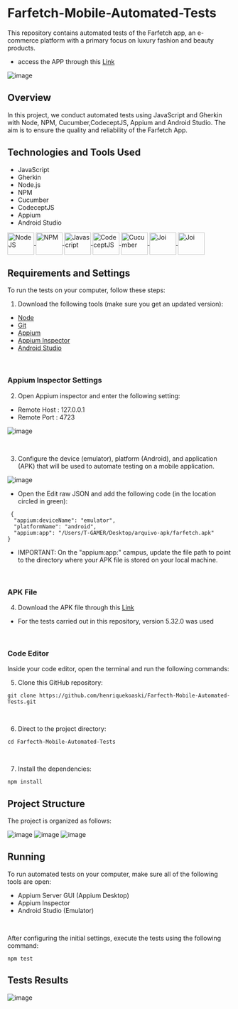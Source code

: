# Farfetch-Mobile-Automated-Tests

This repository contains automated tests of the Farfetch app, an e-commerce platform with a primary focus on luxury fashion and beauty products.

 * access the APP through this [Link](https://play.google.com/store/apps/details?id=com.farfetch.farfetchshop&hl=en&gl=US)

![image](https://github.com/henriquekoaski/Farfecth-Mobile-Automated-Tests/assets/135274801/c055b4c5-db41-4a08-a25a-a0157f014bd2)



## Overview

In this project, we conduct automated tests using JavaScript and Gherkin with Node, NPM, Cucumber,CodeceptJS, Appium and Android Studio. The aim is to ensure the quality and reliability of the Farfetch App.

## Technologies and Tools Used

- JavaScript
- Gherkin
- Node.js
- NPM
- Cucumber
- CodeceptJS
- Appium
- Android Studio

<div>
 <a href="https://nodejs.org/en/">
  <img align="center" alt="NodeJS" height="50" width="60" src="https://cdn.jsdelivr.net/gh/devicons/devicon/icons/nodejs/nodejs-plain-wordmark.svg" />
 </a>
 <a href="https://www.npmjs.com/">
  <img align="center" alt="NPM" height="50" width="60" src="https://cdn.jsdelivr.net/gh/devicons/devicon/icons/npm/npm-original-wordmark.svg" />
 </a>
 <a href="https://www.javascript.com/">
  <img align="center" alt="Javascript" height="50" width="60" src="https://cdn.jsdelivr.net/gh/devicons/devicon/icons/javascript/javascript-plain.svg" />
 </a>
 <a href="https://codecept.io/">
  <img align="center" alt="CodeceptJS" height="50" width="60" src="https://www.svgrepo.com/show/330181/codeceptjs.svg" />
 </a>
 <a href="https://cucumber.io/" target="_blank">
  <img align="center" alt="Cucumber" height="50" width="60" src="https://cdn.jsdelivr.net/gh/devicons/devicon/icons/cucumber/cucumber-plain-wordmark.svg" />
 </a>
  <a href="http://appium.io/docs/en/2.1/" target="_blank">
  <img align="center" alt="Joi" height="50" width="60" src="https://miro.medium.com/v2/resize:fit:800/1*XP-oUbM-zMZ-t5cwBbGhLg.png" />
 </a>
  <a href="https://developer.android.com/studio" target="_blank">
  <img align="center" alt="Joi" height="50" width="60" src="https://upload.wikimedia.org/wikipedia/commons/thumb/c/c1/Android_Studio_icon_%282023%29.svg/800px-Android_Studio_icon_%282023%29.svg.png" />
 </a>
</div>

 ## Requirements and Settings

To run the tests on your computer, follow these steps:

1. Download the following tools (make sure you get an updated version):
 
 * [Node](https://nodejs.org/en/) 
 * [Git](https://git-scm.com/)
 * [Appium](https://github.com/appium/appium-desktop)
 * [Appium Inspector](https://github.com/appium/appium-inspector)
 * [Android Studio](https://developer.android.com/studio)
 <br/>


### Appium Inspector Settings

2. Open Appium inspector and enter the following setting:
 - Remote Host : 127.0.0.1
 - Remote Port : 4723

![image](https://github.com/henriquekoaski/Farfecth-Mobile-Automated-Tests/assets/135274801/ba80b243-6e41-459b-b70e-5a4e37b27594)

<br/>

3. Configure the device (emulator), platform (Android), and application (APK) that will be used to automate testing on a mobile application.

![image](https://i.imgur.com/wP7LgLc.png)

* Open the Edit raw JSON and add the following code (in the location circled in green):
```
 {
  "appium:deviceName": "emulator",
  "platformName": "android",
  "appium:app": "/Users/T-GAMER/Desktop/arquivo-apk/farfetch.apk"
}
 ```
* IMPORTANT: On the "appium:app:" campus, update the file path to point to the directory where your APK file is stored on your local machine.
<br/>

### APK File
4. Download the APK file through this [Link](https://www.apkmirror.com/apk/farfetch-uk-limited/farfetch-designer-shopping/farfetch-designer-shopping-5-32-0-release/)
* For the tests carried out in this repository, version 5.32.0 was used
<br/>

### Code Editor

Inside your code editor, open the terminal and run the following commands:

5. Clone this GitHub repository:

 ```
 git clone https://github.com/henriquekoaski/Farfecth-Mobile-Automated-Tests.git
 ```
<br/>

6. Direct to the project directory:

 ```
cd Farfecth-Mobile-Automated-Tests
 ```
<br/>

7. Install the dependencies:

 ```
npm install
 ```
## Project Structure

The project is organized as follows:

![image](https://github.com/henriquekoaski/Farfecth-Mobile-Automated-Tests/assets/135274801/1b5303fb-bf4d-415d-8e90-62af793418bb)
![image](https://github.com/henriquekoaski/Farfecth-Mobile-Automated-Tests/assets/135274801/d0aee5d9-c9b6-4b4a-a964-54470e941e8b)
![image](https://github.com/henriquekoaski/Farfecth-Mobile-Automated-Tests/assets/135274801/e3ff2739-4401-41c7-90e4-dd6b3d5417f5)


## Running

 To run automated tests on your computer, make sure all of the following tools are open:
- Appium Server GUI (Appium Desktop)
- Appium Inspector
- Android Studio (Emulator)
<br/>

 After configuring the initial settings, execute the tests using the following command: 

 ```
 npm test
 ```

## Tests Results
![image](https://github.com/henriquekoaski/Farfecth-Mobile-Automated-Tests/assets/135274801/9599c653-de27-4428-bb4b-a5f3072f5595)


